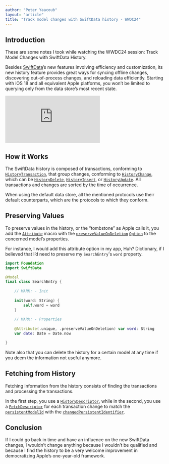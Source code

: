 ```yaml
---
author: "Peter Yaacoub"
layout: "article"
title: "Track model changes with SwiftData history - WWDC24"
---
```


## Introduction

These are some notes I took while watching the WWDC24 session: Track Model Changes with SwiftData History.

Besides [SwiftData](https://developer.apple.com/xcode/swiftdata/)’s new features involving efficiency and customization, its new history feature provides great ways for syncing offline changes, discovering out-of-process changes, and reloading data efficiently. Starting with iOS 18 and all equivalent Apple platforms, you won’t be limited to querying only from the data store’s most recent state.

<iframe allowfullscreen allow="accelerometer; autoplay; clipboard-write; encrypted-media; gyroscope; picture-in-picture" class="youtube" frameborder="0" src="https://www.youtube.com/embed/K2FzpebEL_4?si=RgTSFYExGTgRNz9E" title="YouTube video player"></iframe>

## How it Works

The SwiftData history is composed of transactions, conforming to [`HistoryTransaction`](https://developer.apple.com/documentation/swiftdata/historytransaction), that group changes, conforming to [`HistoryChange`](https://developer.apple.com/documentation/swiftdata/historychange), which can be [`HistoryDelete`](https://developer.apple.com/documentation/swiftdata/historydelete), [`HistoryInsert`](https://developer.apple.com/documentation/swiftdata/historyinsert), or [`HistoryUpdate`](https://developer.apple.com/documentation/swiftdata/historyupdate). All transactions and changes are sorted by the time of occurrence.

When using the default data store, all the mentioned protocols use their default counterparts, which are the protocols to which they conform.

## Preserving Values

To preserve values in the history, or the “tombstone” as Apple calls it, you add the [`Attribute`](https://developer.apple.com/documentation/swiftdata/attribute(_:originalname:hashmodifier:)) macro with the [`preserveValueOnDeletion`](https://developer.apple.com/documentation/swiftdata/schema/attribute/option/preservevalueondeletion) [`Option`](https://developer.apple.com/documentation/swiftdata/schema/attribute/option) to the concerned model’s properties.

For instance, I would add this attribute option in my app, Huh? Dictionary, if I believed that I’d need to preserve my `SearchEntry`'s `word` property.

```swift
import Foundation
import SwiftData

@Model
final class SearchEntry {
    
    // MARK: - Init
    
    init(word: String) {
        self.word = word
    }
    
    // MARK: - Properties
    
    @Attribute(.unique, .preserveValueOnDeletion) var word: String
    var date: Date = Date.now

}
```

Note also that you can delete the history for a certain model at any time if you deem the information not useful anymore.

## Fetching from History

Fetching information from the history consists of finding the transactions and processing the transactions.

In the first step, you use a [`HistoryDescriptor`](https://developer.apple.com/documentation/swiftdata/historydescriptor), while in the second, you use a [`FetchDescriptor`](https://developer.apple.com/documentation/swiftdata/fetchdescriptor) for each transaction change to match the [`persistentModelId`](https://developer.apple.com/documentation/swiftdata/persistentmodel/persistentmodelid) with the [`changedPersistentIdentifier`](https://developer.apple.com/documentation/swiftdata/historychange/changedpersistentidentifier).

## Conclusion

If I could go back in time and have an influence on the new SwiftData changes, I wouldn’t change anything because I wouldn’t be qualified and because I find the history to be a very welcome improvement in democratizing Apple’s one-year-old framework.